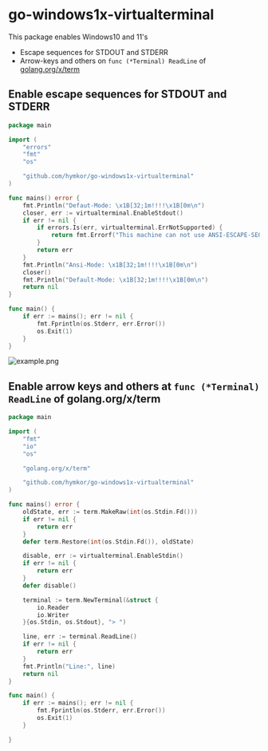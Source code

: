 go-windows1x-virtualterminal
=============================

This package enables Windows10 and 11's

- Escape sequences for STDOUT and STDERR
- Arrow-keys and others on `func (*Terminal) ReadLine` of [golang.org/x/term](https://pkg.go.dev/golang.org/x/term)

Enable escape sequences for STDOUT and STDERR
---------------------------------------

```examples/example.go
package main

import (
    "errors"
    "fmt"
    "os"

    "github.com/hymkor/go-windows1x-virtualterminal"
)

func mains() error {
    fmt.Println("Defaut-Mode: \x1B[32;1m!!!!\x1B[0m\n")
    closer, err := virtualterminal.EnableStdout()
    if err != nil {
        if errors.Is(err, virtualterminal.ErrNotSupported) {
            return fmt.Errorf("This machine can not use ANSI-ESCAPE-SEQUENCE: %w", err)
        }
        return err
    }
    fmt.Println("Ansi-Mode: \x1B[32;1m!!!!\x1B[0m\n")
    closer()
    fmt.Println("Default-Mode: \x1B[32;1m!!!!\x1B[0m\n")
    return nil
}

func main() {
    if err := mains(); err != nil {
        fmt.Fprintln(os.Stderr, err.Error())
        os.Exit(1)
    }
}
```

![example.png](./example.png)

Enable arrow keys and others at `func (*Terminal) ReadLine` of golang.org/x/term
-------------------------------------------------------------------------

```examples/example2.go
package main

import (
    "fmt"
    "io"
    "os"

    "golang.org/x/term"

    "github.com/hymkor/go-windows1x-virtualterminal"
)

func mains() error {
    oldState, err := term.MakeRaw(int(os.Stdin.Fd()))
    if err != nil {
        return err
    }
    defer term.Restore(int(os.Stdin.Fd()), oldState)

    disable, err := virtualterminal.EnableStdin()
    if err != nil {
        return err
    }
    defer disable()

    terminal := term.NewTerminal(&struct {
        io.Reader
        io.Writer
    }{os.Stdin, os.Stdout}, "> ")

    line, err := terminal.ReadLine()
    if err != nil {
        return err
    }
    fmt.Println("Line:", line)
    return nil
}

func main() {
    if err := mains(); err != nil {
        fmt.Fprintln(os.Stderr, err.Error())
        os.Exit(1)
    }

}
```
